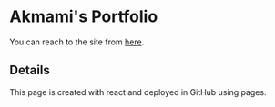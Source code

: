 # Akmami's Portfolio


You can reach to the site from [here](https://akmami.github.io/portfolio-akmami/).


## Details

This page is created with react and deployed in GitHub using pages. 
